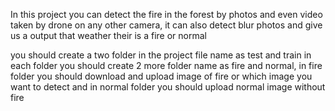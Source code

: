 In this project you can detect the fire in the forest by photos and even video taken by drone on any other camera, it can also detect blur photos and give us a output that weather their is a fire or normal


you should create a two folder in the project file name as test and train in each folder you should create 2 more folder name as fire and normal, in fire folder you should download and upload image of fire or which image you want to detect and in normal folder you should upload normal image without fire
